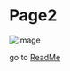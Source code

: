 # Page2
![image](https://user-images.githubusercontent.com/49420012/142341717-2a01198e-63eb-4720-b9dd-a66168100ea1.jpeg)



go to [ReadMe](https://github.com/yangcfs/MarkdownPage/blob/main/README.md)
